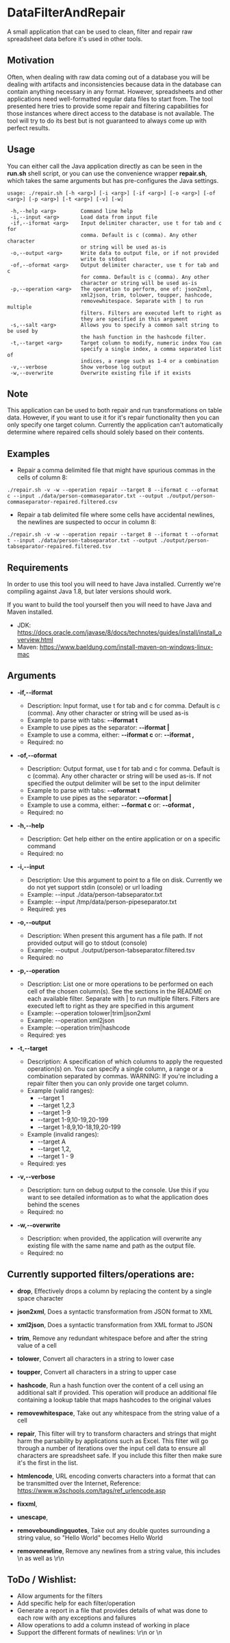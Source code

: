 # DataFilterAndRepair

A small application that can be used to clean, filter and repair raw spreadsheet data before it's used in other tools.

## Motivation

Often, when dealing with raw data coming out of a database you will be dealing with artifacts and inconsistencies because
data in the database can contain anything necessary in any format. However, spreadsheets and other applications need
well-formatted regular data files to start from. The tool presented here tries to provide some repair and filtering
capabilities for those instances where direct access to the database is not available. The tool will try to do its best
but is not guaranteed to always come up with perfect results.

## Usage

You can either call the Java application directly as can be seen in the **run.sh** shell script, or you can use the
convenience wrapper **repair.sh**, which takes the same arguments but has pre-configures the Java settings.

```
usage: ./repair.sh [-h <arg>] [-i <arg>] [-if <arg>] [-o <arg>] [-of <arg>] [-p <arg>] [-t <arg>] [-v] [-w]

 -h,--help <arg>        Command line help
 -i,--input <arg>       Load data from input file
 -if,--iformat <arg>    Input delimiter character, use t for tab and c for
                        comma. Default is c (comma). Any other character
                        or string will be used as-is
 -o,--output <arg>      Write data to output file, or if not provided
                        write to stdout
 -of,--oformat <arg>    Output delimiter character, use t for tab and c
                        for comma. Default is c (comma). Any other
                        character or string will be used as-is
 -p,--operation <arg>   The operation to perform, one of: json2xml,
                        xml2json, trim, tolower, toupper, hashcode,
                        removewhitespace. Separate with | to run multiple
                        filters. Filters are executed left to right as
                        they are specified in this argument
 -s,--salt <arg>        Allows you to specify a common salt string to be used by
                        the hash function in the hashcode filter.  
 -t,--target <arg>      Target column to modify, numeric index You can
                        specify a single index, a comma separated list of
                        indices, a range such as 1-4 or a combination
 -v,--verbose           Show verbose log output
 -w,--overwrite         Overwrite existing file if it exists
```

## Note

This application can be used to both repair and run transformations on table data. However, if you want to use it for
it's repair functionality then you can only specify one target column. Currently the application can't automatically
determine where repaired cells should solely based on their contents.

## Examples

* Repair a comma delimited file that might have spurious commas in the cells of column 8:

```
./repair.sh -v -w --operation repair --target 8 --iformat c --oformat c --input ./data/person-commaseparator.txt --output ./output/person-commaseparator-repaired.filtered.csv
```

* Repair a tab delimited file where some cells have accidental newlines, the newlines are suspected to occur in column 8:

```
./repair.sh -v -w --operation repair --target 8 --iformat t --oformat t --input ./data/person-tabseparator.txt --output ./output/person-tabseparator-repaired.filtered.tsv
```

## Requirements

In order to use this tool you will need to have Java installed. Currently we're compiling against Java 1.8, but later
versions should work.

If you want to build the tool yourself then you will need to have Java and Maven installed. 

* JDK: https://docs.oracle.com/javase/8/docs/technotes/guides/install/install_overview.html
* Maven: https://www.baeldung.com/install-maven-on-windows-linux-mac

## Arguments

* **-if,--iformat <arg>** 
  * Description: Input format, use t for tab and c for comma. Default is c (comma). Any other character or string will be used as-is
  * Example to parse with tabs: **--iformat t**
  * Example to use pipes as the separator: **--iformat |**
  * Example to use a comma, either: **--iformat c** or: **--iformat ,**
  * Required: no
  
* **-of,--oformat <arg>** 
  * Description: Output format, use t for tab and c for comma. Default is c (comma). Any other character or string will be used as-is. If not specified the output delimiter will be set to the input delimiter
  * Example to parse with tabs: **--oformat t**
  * Example to use pipes as the separator: **--oformat |**
  * Example to use a comma, either: **--format c** or: **--oformat ,**
  * Required: no  
    
* **-h,--help <arg>**
  * Description: Get help either on the entire application or on a specific command
  * Required: no

* **-i,--input <arg>**
  * Description: Use this argument to point to a file on disk. Currently we do not yet support stdin (console) or url loading
  * Example: --input ./data/person-tabseparator.txt
  * Example: --input /tmp/data/person-pipeseparator.txt
  * Required: yes

* **-o,--output <arg>**
  * Description: When present this argument has a file path. If not provided output will go to stdout (console)
  * Example: --output ./output/person-tabseparator.filtered.tsv
  * Required: no

* **-p,--operation <arg>** 
  * Description: List one or more operations to be performed on each cell of the chosen column(s). See the sections in the README on each available filter. Separate with | to run multiple filters. Filters are executed left to right as they are specified in this argument
  * Example: --operation tolower|trim|json2xml
  * Example: --operation xml2json
  * Example: --operation trim|hashcode
  * Required: yes

* **-t,--target <arg>**
  * Description: A specification of which columns to apply the requested operation(s) on. You can specify a single column, a range or a combination separated by commas. WARNING: If you're including a repair filter then you can only provide one target column.
  * Example (valid ranges):
    * --target 1
    * --target 1,2,3
    * --target 1-9
    * --target 1-9,10-19,20-199
    * --target 1-8,9,10-18,19,20-199
  * Example (invalid ranges): 
    * --target A
    * --target 1,2,
    * --target 1 - 9
  * Required: yes
  
* **-v,--verbose**
  * Description: turn on debug output to the console. Use this if you want to see detailed information as to what the application does behind the scenes
  * Required: no
  
* **-w,--overwrite**
  * Description: when provided, the application will overwrite any existing file with the same name and path as the output file.
  * Required: no  

## Currently supported filters/operations are:

* **drop**, Effectively drops a column by replacing the content by a single space character

* **json2xml**, Does a syntactic transformation from JSON format to XML

* **xml2json**, Does a syntactic transformation from XML format to JSON

* **trim**, Remove any redundant whitespace before and after the string value of a cell

* **tolower**, Convert all characters in a string to lower case

* **toupper**, Convert all characters in a string to upper case

* **hashcode**, Run a hash function over the content of a cell using an additional salt if provided. This operation will produce an additional file containing a lookup table that maps hashcodes to the original values

* **removewhitespace**, Take out any whitespace from the string value of a cell

* **repair**, This filter will try to transform characters and strings that might harm the parsability by applications such as Excel. This filter will go through a number of iterations over the input cell data to ensure all characters are spreadsheet safe. If you include this filter then make sure it's the first in the list.
 
* **htmlencode**, URL encoding converts characters into a format that can be transmitted over the Internet, Reference: https://www.w3schools.com/tags/ref_urlencode.asp
 
* **fixxml**, 
 
* **unescape**, 
 
* **removeboundingquotes**, Take out any double quotes surrounding a string value, so "Hello World" becomes Hello World
 
* **removenewline**, Remove any newlines from a string value, this includes \n as well as \r\n

## ToDo / Wishlist:

* Allow arguments for the filters
* Add specific help for each filter/operation
* Generate a report in a file that provides details of what was done to each row with any exceptions and failures
* Allow operations to add a column instead of working in place
* Support the different formats of newlines: \r\n or \n
